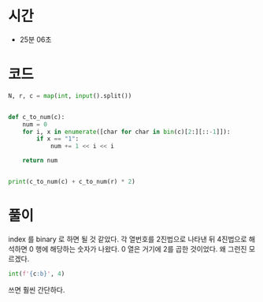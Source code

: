 # 시간
- 25분 06초

# 코드
```python
N, r, c = map(int, input().split())


def c_to_num(c):
    num = 0
    for i, x in enumerate([char for char in bin(c)[2:][::-1]]):
        if x == "1":
            num += 1 << i << i

    return num


print(c_to_num(c) + c_to_num(r) * 2)
```

# 풀이
index 를 binary 로 하면 될 것 같았다.
각 열번호를 2진법으로 나타낸 뒤 4진법으로 해석하면 0 행에 해당하는 숫자가 나왔다.
0 열은 거기에 2를 곱한 것이었다.
왜 그런진 모르겠다.

```python
int(f'{c:b}', 4)  
```
쓰면 훨씬 간단하다.